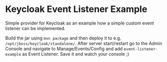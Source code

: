 # Keycloak Event Listener Example
Simple provider for Keycloak as an example how a simple custom event listener can be implemented.

Build the jar using `mvn package` and then deploy it to e.g. `/opt/jboss/keycloak/standalone/`. 
After server start/restart go to the Admin Console and navigate to Manage/Events/Config and add `event-listener-example` as Event Listener. Save it and watch your console ;) 

